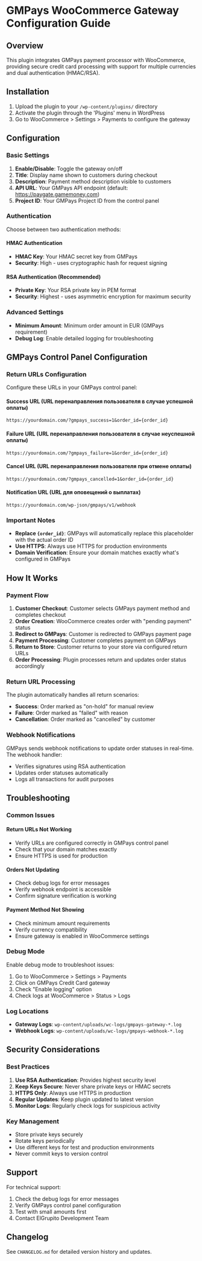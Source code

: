 # GMPays WooCommerce Gateway Configuration Guide

## Overview

This plugin integrates GMPays payment processor with WooCommerce, providing secure credit card processing with support for multiple currencies and dual authentication (HMAC/RSA).

## Installation

1. Upload the plugin to your `/wp-content/plugins/` directory
2. Activate the plugin through the 'Plugins' menu in WordPress
3. Go to WooCommerce > Settings > Payments to configure the gateway

## Configuration

### Basic Settings

1. **Enable/Disable**: Toggle the gateway on/off
2. **Title**: Display name shown to customers during checkout
3. **Description**: Payment method description visible to customers
4. **API URL**: Your GMPays API endpoint (default: https://paygate.gamemoney.com)
5. **Project ID**: Your GMPays Project ID from the control panel

### Authentication

Choose between two authentication methods:

#### HMAC Authentication
- **HMAC Key**: Your HMAC secret key from GMPays
- **Security**: High - uses cryptographic hash for request signing

#### RSA Authentication (Recommended)
- **Private Key**: Your RSA private key in PEM format
- **Security**: Highest - uses asymmetric encryption for maximum security

### Advanced Settings

- **Minimum Amount**: Minimum order amount in EUR (GMPays requirement)
- **Debug Log**: Enable detailed logging for troubleshooting

## GMPays Control Panel Configuration

### Return URLs Configuration

Configure these URLs in your GMPays control panel:

#### Success URL (URL перенаправления пользователя в случае успешной оплаты)
```
https://yourdomain.com/?gmpays_success=1&order_id={order_id}
```

#### Failure URL (URL перенаправления пользователя в случае неуспешной оплаты)
```
https://yourdomain.com/?gmpays_failure=1&order_id={order_id}
```

#### Cancel URL (URL перенаправления пользователя при отмене оплаты)
```
https://yourdomain.com/?gmpays_cancelled=1&order_id={order_id}
```

#### Notification URL (URL для оповещений о выплатах)
```
https://yourdomain.com/wp-json/gmpays/v1/webhook
```

### Important Notes

- **Replace `{order_id}`**: GMPays will automatically replace this placeholder with the actual order ID
- **Use HTTPS**: Always use HTTPS for production environments
- **Domain Verification**: Ensure your domain matches exactly what's configured in GMPays

## How It Works

### Payment Flow

1. **Customer Checkout**: Customer selects GMPays payment method and completes checkout
2. **Order Creation**: WooCommerce creates order with "pending payment" status
3. **Redirect to GMPays**: Customer is redirected to GMPays payment page
4. **Payment Processing**: Customer completes payment on GMPays
5. **Return to Store**: Customer returns to your store via configured return URLs
6. **Order Processing**: Plugin processes return and updates order status accordingly

### Return URL Processing

The plugin automatically handles all return scenarios:

- **Success**: Order marked as "on-hold" for manual review
- **Failure**: Order marked as "failed" with reason
- **Cancellation**: Order marked as "cancelled" by customer

### Webhook Notifications

GMPays sends webhook notifications to update order statuses in real-time. The webhook handler:

- Verifies signatures using RSA authentication
- Updates order statuses automatically
- Logs all transactions for audit purposes

## Troubleshooting

### Common Issues

#### Return URLs Not Working
- Verify URLs are configured correctly in GMPays control panel
- Check that your domain matches exactly
- Ensure HTTPS is used for production

#### Orders Not Updating
- Check debug logs for error messages
- Verify webhook endpoint is accessible
- Confirm signature verification is working

#### Payment Method Not Showing
- Check minimum amount requirements
- Verify currency compatibility
- Ensure gateway is enabled in WooCommerce settings

### Debug Mode

Enable debug mode to troubleshoot issues:

1. Go to WooCommerce > Settings > Payments
2. Click on GMPays Credit Card gateway
3. Check "Enable logging" option
4. Check logs at WooCommerce > Status > Logs

### Log Locations

- **Gateway Logs**: `wp-content/uploads/wc-logs/gmpays-gateway-*.log`
- **Webhook Logs**: `wp-content/uploads/wc-logs/gmpays-webhook-*.log`

## Security Considerations

### Best Practices

1. **Use RSA Authentication**: Provides highest security level
2. **Keep Keys Secure**: Never share private keys or HMAC secrets
3. **HTTPS Only**: Always use HTTPS in production
4. **Regular Updates**: Keep plugin updated to latest version
5. **Monitor Logs**: Regularly check logs for suspicious activity

### Key Management

- Store private keys securely
- Rotate keys periodically
- Use different keys for test and production environments
- Never commit keys to version control

## Support

For technical support:

1. Check the debug logs for error messages
2. Verify GMPays control panel configuration
3. Test with small amounts first
4. Contact ElGrupito Development Team

## Changelog

See `CHANGELOG.md` for detailed version history and updates.
